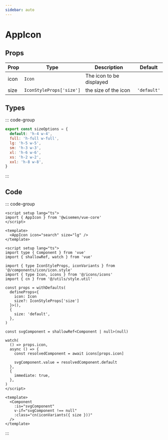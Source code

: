 ```yaml
---
sidebar: auto
---
```



# AppIcon
<script setup>
import AppIconPlayground from './AppIconPlayground.vue'
</script>

<AppIconPlayground />


## Props

| Prop | Type                     | Description              | Default     |
| ---- | ------------------------ | ------------------------ | ----------- |
| icon | `Icon`                   | The icon to be displayed |             |
| size | `IconStyleProps['size']` | the size of the icon     | `'default'` |


## Types

::: code-group
```js [IconStyleProps['size']]
export const sizeOptions = {
  default: 'h-4 w-4',
  full: 'h-full w-full',
  lg: 'h-5 w-5',
  sm: 'h-3 w-3',
  xl: 'h-6 w-6',
  xs: 'h-2 w-2',
  xxl: 'h-8 w-8',
}
```
::: 


## Code

::: code-group
```vue [Usage]
<script setup lang="ts">
import { AppIcon } from '@wisemen/vue-core'
</script>
  
<template>
  <AppIcon icon="search" size="lg" />
</template>
```

```vue [Source code]
<script setup lang="ts">
import type { Component } from 'vue'
import { shallowRef, watch } from 'vue'

import { type IconStyleProps, iconVariants } from '@/components/icon/icon.style'
import { type Icon, icons } from '@/icons/icons'
import { cn } from '@/utils/style.util'

const props = withDefaults(
  defineProps<{
    icon: Icon
    size?: IconStyleProps['size']
  }>(),
  {
    size: 'default',
  },
)

const svgComponent = shallowRef<Component | null>(null)

watch(
  () => props.icon,
  async () => {
    const resolvedComponent = await icons[props.icon]

    svgComponent.value = resolvedComponent.default
  },
  {
    immediate: true,
  },
)
</script>

<template>
  <Component
    :is="svgComponent"
    v-if="svgComponent !== null"
    :class="cn(iconVariants({ size }))"
  />
</template>
```

:::